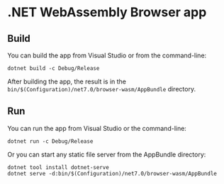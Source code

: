 # .NET WebAssembly Browser app

## Build

You can build the app from Visual Studio or from the command-line:

```
dotnet build -c Debug/Release
```

After building the app, the result is in the `bin/$(Configuration)/net7.0/browser-wasm/AppBundle` directory.

## Run

You can run the app from Visual Studio or the command-line:

```
dotnet run -c Debug/Release
```

Or you can start any static file server from the AppBundle directory:

```
dotnet tool install dotnet-serve
dotnet serve -d:bin/$(Configuration)/net7.0/browser-wasm/AppBundle
```
